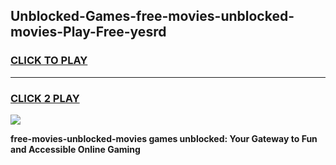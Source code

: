 
## Unblocked-Games-free-movies-unblocked-movies-Play-Free-yesrd
<h3>
<a href="https://premium76.site?title=free-movies-unblocked-movies&ref=10A">CLICK TO PLAY</a></h3>
<hr>

<h3>
<a href="https://premium76.site?title=free-movies-unblocked-movies&ref=10A">CLICK 2 PLAY</a>
  
</h3>

<a href="https://premium76.site?title=free-movies-unblocked-movies&ref=10A"><img src="https://clearcache.store/games.png"></a>


**free-movies-unblocked-movies games unblocked: Your Gateway to Fun and Accessible Online Gaming**
